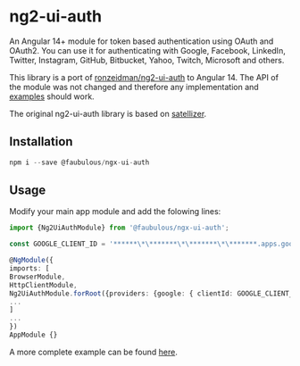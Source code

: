 # ng2-ui-auth

An Angular 14+ module for token based authentication using OAuth and OAuth2. You can use it for authenticating with Google, Facebook, LinkedIn, Twitter, Instagram, GitHub, Bitbucket, Yahoo, Twitch, Microsoft and others.

This library is a port of [ronzeidman/ng2-ui-auth](https://github.com/ronzeidman/ng2-ui-auth) to Angular 14. The API of the module was not changed and therefore any implementation and [examples](https://github.com/ronzeidman/ng2-ui-auth-example) should work.

The original ng2-ui-auth library is based on [satellizer](https://github.com/sahat/satellizer).

## Installation

```ts
npm i --save @faubulous/ngx-ui-auth
```

## Usage

Modify your main app module and add the folowing lines:

```ts
import {Ng2UiAuthModule} from '@faubulous/ngx-ui-auth';

const GOOGLE_CLIENT_ID = '******\*\*******\*\*******\*\*******.apps.googleusercontent.com';

@NgModule({
imports: [
BrowserModule,
HttpClientModule,
Ng2UiAuthModule.forRoot({providers: {google: { clientId: GOOGLE_CLIENT_ID}}}),
...
]
...
})
AppModule {}
```

A more complete example can be found [here](https://github.com/ronzeidman/ng2-ui-auth-example).